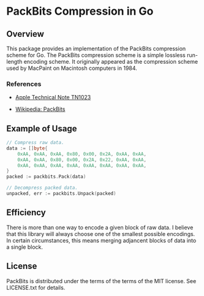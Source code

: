 # PackBits Compression in Go

## Overview

This package provides an implementation of the PackBits compression scheme for Go. The PackBits compression scheme is a simple lossless run-length encoding scheme. It originally appeared as the compression scheme used by MacPaint on Macintosh computers in 1984.

### References

- [Apple Technical Note TN1023](https://web.archive.org/web/20080705155158/http://developer.apple.com/technotes/tn/tn1023.html)

- [Wikipedia: PackBits](https://en.wikipedia.org/wiki/PackBits)

## Example of Usage

```go
// Compress raw data.
data := []byte{
    0xAA, 0xAA, 0xAA, 0x80, 0x00, 0x2A, 0xAA, 0xAA,
    0xAA, 0xAA, 0x80, 0x00, 0x2A, 0x22, 0xAA, 0xAA,
    0xAA, 0xAA, 0xAA, 0xAA, 0xAA, 0xAA, 0xAA, 0xAA,
}
packed := packbits.Pack(data)

// Decompress packed data.
unpacked, err := packbits.Unpack(packed)
```

## Efficiency

There is more than one way to encode a given block of raw data. I believe that this library will always choose one of the smallest possible encodings. In certain circumstances, this means merging adjancent blocks of data into a single block.

## License

PackBits is distributed under the terms of the terms of the MIT license. See LICENSE.txt for details.
